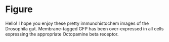 # Figure
Hello! I hope you enjoy these pretty immunohistochem images of the Drosophila gut. Membrane-tagged GFP has been over-expressed in all cells expressing the appropriate Octopamine beta receptor.
